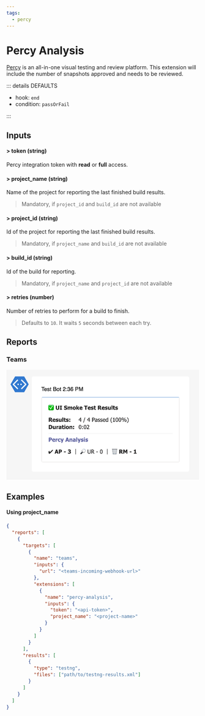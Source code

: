 ```yaml
---
tags:
  - percy
---
```


# Percy Analysis

[Percy](https://percy.io/) is an all-in-one visual testing and review platform. This extension will include the number of snapshots approved and needs to be reviewed.

::: details DEFAULTS

- hook: `end`
- condition: `passOrFail`

:::

## Inputs

#### > token (string)

Percy integration token with **read** or **full** access.

#### > project_name (string)

Name of the project for reporting the last finished build results.

> Mandatory, if `project_id` and `build_id` are not available

#### > project_id (string)

Id of the project for reporting the last finished build results.

> Mandatory, if `project_name` and `build_id` are not available

#### > build_id (string)

Id of the build for reporting.

> Mandatory, if `project_name` and `project_id` are not available

#### > retries (number)

Number of retries to perform for a build to finish.

> Defaults to `10`. It waits `5` seconds between each try.

## Reports

### Teams

![teams-link](../assets/images/teams/teams-percy-analysis.png)

## Examples

#### Using project_name

```json {11-17}
{
  "reports": [
    {
      "targets": [
        {
          "name": "teams",
          "inputs": {
            "url": "<teams-incoming-webhook-url>"
          },
          "extensions": [
            {
              "name": "percy-analysis",
              "inputs": {
                "token": "<api-token>",
                "project_name": "<project-name>"
              }   
            }
          ]
        }
      ],
      "results": [
        {
          "type": "testng",
          "files": ["path/to/testng-results.xml"]
        }
      ]
    }
  ]
}
```